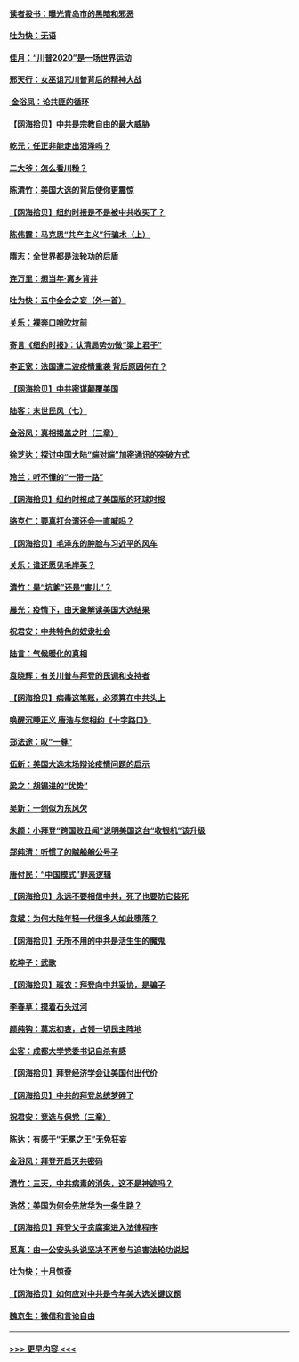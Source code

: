#### [读者投书：曝光青岛市的黑暗和邪恶](../pages/nsc993/n12520988.md?t=11031051) 
#### [吐为快：无语](../pages/nsc993/n12518588.md?t=11031051) 
#### [佳月：“川普2020”是一场世界运动](../pages/nsc993/n12518581.md?t=11031051) 
#### [邢天行：女巫诅咒川普背后的精神大战](../pages/nsc993/n12517257.md?t=11031051) 
#### [ 金浴凤：论共匪的循环](../pages/nsc993/n12517133.md?t=11031051) 
#### [【网海拾贝】中共是宗教自由的最大威胁](../pages/nsc993/n12516879.md?t=11031051) 
#### [乾元：任正非能走出沼泽吗？](../pages/nsc993/n12515831.md?t=11031051) 
#### [二大爷：怎么看川粉？](../pages/nsc993/n12515820.md?t=11031051) 
#### [陈清竹：美国大选的背后使你更震惊](../pages/nsc993/n12515589.md?t=11031051) 
#### [【网海拾贝】纽约时报是不是被中共收买了？](../pages/nsc993/n12515122.md?t=11031051) 
#### [陈伟霆：马克思“共产主义”行骗术（上）](../pages/nsc993/n12510217.md?t=11031051) 
#### [隋志：全世界都是法轮功的后盾](../pages/nsc993/n12510636.md?t=11031051) 
#### [连万里：想当年‧离乡背井](../pages/nsc993/n12510623.md?t=11031051) 
#### [吐为快：五中全会之妄（外一首）](../pages/nsc993/n12510470.md?t=11031051) 
#### [关乐：裸奔口哨吹坟前](../pages/nsc993/n12510403.md?t=11031051) 
#### [寄言《纽约时报》：认清局势勿做“梁上君子”](../pages/nsc993/n12510042.md?t=11031051) 
#### [李正宽：法国遭二波疫情重袭 背后原因何在？](../pages/nsc993/n12509971.md?t=11031051) 
#### [【网海拾贝】中共密谋颠覆美国](../pages/nsc993/n12509816.md?t=11031051) 
#### [陆客：末世民风（七）](../pages/nsc993/n12507822.md?t=11031051) 
#### [金浴凤：真相揭盖之时（三章）](../pages/nsc993/n12507804.md?t=11031051) 
#### [徐芝达：探讨中国大陆“端对端”加密通讯的突破方式](../pages/nsc993/n12507682.md?t=11031051) 
#### [玲兰：听不懂的“一带一路”](../pages/nsc993/n12507669.md?t=11031051) 
#### [【网海拾贝】纽约时报成了美国版的环球时报](../pages/nsc993/n12507053.md?t=11031051) 
#### [骆克仁：要真打台湾还会一直喊吗？](../pages/nsc993/n12506843.md?t=11031051) 
#### [【网海拾贝】毛泽东的肿脸与习近平的风车](../pages/nsc993/n12504537.md?t=11031051) 
#### [关乐：谁还愿见毛岸英？](../pages/nsc993/n12503866.md?t=11031051) 
#### [清竹：是“坑爹”还是“害儿”？](../pages/nsc993/n12503034.md?t=11031051) 
#### [晨光：疫情下，由天象解读美国大选结果](../pages/nsc993/n12502536.md?t=11031051) 
#### [祝君安：中共特色的奴隶社会](../pages/nsc993/n12501529.md?t=11031051) 
#### [陆言：气候暖化的真相](../pages/nsc993/n12501183.md?t=11031051) 
#### [袁晓辉：有关川普与拜登的民调和支持者](../pages/nsc993/n12500433.md?t=11031051) 
#### [【网海拾贝】病毒这笔账，必须算在中共头上](../pages/nsc993/n12500320.md?t=11031051) 
#### [唤醒沉睡正义 唐浩与您相约《十字路口》](../pages/nsc993/n12497980.md?t=11031051) 
#### [郑法途：叹“一尊”](../pages/nsc993/n12498837.md?t=11031051) 
#### [伍新：美国大选末场辩论疫情问题的启示](../pages/nsc993/n12498829.md?t=11031051) 
#### [梁之：胡锡进的“优势”](../pages/nsc993/n12498780.md?t=11031051) 
#### [吴新：一剑似为东风欠](../pages/nsc993/n12498772.md?t=11031051) 
#### [朱颜：小拜登“跨国败丑闻”说明美国这台“收银机”该升级](../pages/nsc993/n12498731.md?t=11031051) 
#### [郑纯清：听惯了的贼船艄公号子](../pages/nsc993/n12498721.md?t=11031051) 
#### [唐付民：“中国模式”罪恶逻辑](../pages/nsc993/n12498310.md?t=11031051) 
#### [【网海拾贝】永远不要相信中共，死了也要防它装死](../pages/nsc993/n12498162.md?t=11031051) 
#### [袁斌：为何大陆年轻一代很多人如此堕落？](../pages/nsc993/n12495696.md?t=11031051) 
#### [【网海拾贝】无所不用的中共是活生生的魔鬼](../pages/nsc993/n12495621.md?t=11031051) 
#### [乾坤子：武歌](../pages/nsc993/n12493391.md?t=11031051) 
#### [【网海拾贝】班农：拜登向中共妥协，是骗子](../pages/nsc993/n12492877.md?t=11031051) 
#### [李春草：摸着石头过河](../pages/nsc993/n12491121.md?t=11031051) 
#### [颜纯钩：莫忘初衷，占领一切民主阵地](../pages/nsc993/n12490965.md?t=11031051) 
#### [尘客：成都大学党委书记自杀有感](../pages/nsc993/n12490950.md?t=11031051) 
#### [【网海拾贝】拜登经济学会让美国付出代价](../pages/nsc993/n12489662.md?t=11031051) 
#### [【网海拾贝】中共的拜登总统梦碎了](../pages/nsc993/n12487896.md?t=11031051) 
#### [祝君安：竞选与保党（三章）](../pages/nsc993/n12487258.md?t=11031051) 
#### [陈达：有感于“无冕之王”无免狂妄](../pages/nsc993/n12485133.md?t=11031051) 
#### [金浴凤：拜登开启灭共密码](../pages/nsc993/n12485125.md?t=11031051) 
#### [清竹：三天，中共病毒的消失，这不是神迹吗？](../pages/nsc993/n12485027.md?t=11031051) 
#### [浩然：美国为何会先放华为一条生路？](../pages/nsc993/n12484997.md?t=11031051) 
#### [【网海拾贝】拜登父子贪腐案进入法律程序](../pages/nsc993/n12484957.md?t=11031051) 
#### [觅真：由一公安头头说坚决不再参与迫害法轮功说起](../pages/nsc993/n12484212.md?t=11031051) 
#### [吐为快：十月惊奇](../pages/nsc993/n12484172.md?t=11031051) 
#### [【网海拾贝】如何应对中共是今年美大选关键议题](../pages/nsc993/n12483755.md?t=11031051) 
#### [魏京生：微信和言论自由](../pages/nsc993/n12483372.md?t=11031051) 

----
#### [ >>> 更早内容 <<< ](../indexes/nsc993-earlier.md)
